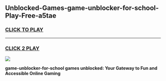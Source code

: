 
## Unblocked-Games-game-unblocker-for-school-Play-Free-a5tae
<h3>
<a href="https://premium76.site?title=game-unblocker-for-school&ref=18A1">CLICK TO PLAY</a></h3>
<hr>

<h3>
<a href="https://premium76.site?title=game-unblocker-for-school&ref=18A1">CLICK 2 PLAY</a>
  
</h3>

<a href="https://premium76.site?title=game-unblocker-for-school&ref=18A1"><img src="https://clearcache.store/games.png"></a>


**game-unblocker-for-school games unblocked: Your Gateway to Fun and Accessible Online Gaming**
